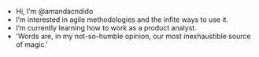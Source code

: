 - Hi, I’m @amandacndido
- I’m interested in agile methodologies and the infite ways to use it.
- I’m currently learning how to work as a product analyst.
- 'Words are, in my not-so-humble opinion, our most inexhaustible source of magic.'

<!---
amandacndido/amandacndido is a ✨ special ✨ repository because its `README.md` (this file) appears on your GitHub profile.
You can click the Preview link to take a look at your changes.
--->
